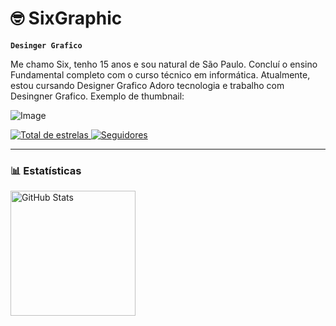 # 🤓 SixGraphic

**`Desinger Grafico`**

Me chamo Six, tenho 15 anos e sou natural de São Paulo. Concluí o ensino Fundamental completo com o curso técnico em informática. Atualmente, estou cursando Designer Grafico Adoro tecnologia e trabalho com Desingner Grafico.
Exemplo de thumbnail:

<p align="cemter">
<a img srcf=''https://cdn.discordapp.com/attachments/746229856857096222/1351680759248847008/image.png?ex=67f1abce&is=67f05a4e&hm=f94a989de5b2c649f58a526193c3b3a0de100fcde28941fb646823e49345d34b&" withd-'300px />

![Image](https://github.com/user-attachments/assets/9f39f7dd-8521-4bd7-b55e-0251b40c2d50)
</div>
    </a> 
    <a href="https://github.com/SixGraphic">
        <img 
            alt="Total de estrelas" 
            title="Total de estrelas GitHub" 
            src="https://custom-icon-badges.demolab.com/github/stars/SixGraphic?color=55960c&style=for-the-badge&labelColor=488207&logo=star&label=estrelas"
        />
    </a>
    <a href="https://github.com/SixGraphic?tab=followers">
        <img 
            alt="Seguidores" 
            title="Me siga no GitHub" 
            src="https://custom-icon-badges.demolab.com/github/followers/SixGraphic?color=236ad3&labelColor=1155ba&style=for-the-badge&logo=github&label=Seguidores&logoColor=white"
        />
    </a>
</p>

---

### 📊 Estatísticas

<p>
  <img 
    align="left" 
    alt="GitHub Stats" 
    height="200" 
    style="padding-right: 10px;" 
    src="https://github-readme-stats.vercel.app/api?username=SixGraphic&show_icons=true&theme=tokyonight&include_all_commits=true&locale=pt-br" 
  />
    
</p>
